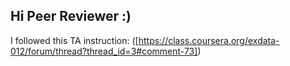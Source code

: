 ## Hi Peer Reviewer :) 
 
I followed this TA instruction:
([https://class.coursera.org/exdata-012/forum/thread?thread_id=3#comment-73])
